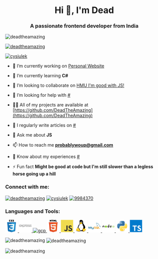 <h1 align="center">Hi 👋, I'm Dead</h1>
<h3 align="center">A passionate frontend developer from India</h3>

<p align="left"> <img src="https://komarev.com/ghpvc/?username=deadtheamazing&label=Profile%20views&color=0e75b6&style=flat" alt="deadtheamazing" /> </p>

<p align="left"> <a href="https://github.com/ryo-ma/github-profile-trophy"><img src="https://github-profile-trophy.vercel.app/?username=deadtheamazing" alt="deadtheamazing" /></a> </p>

<p align="left"> <a href="https://twitter.com/cysiulek" target="blank"><img src="https://img.shields.io/twitter/follow/cysiulek?logo=twitter&style=for-the-badge" alt="cysiulek" /></a> </p>

- 🔭 I’m currently working on [Personal Website](https://github.com/DeadTheAmazing/personalwebsite)

- 🌱 I’m currently learning **C#**

- 👯 I’m looking to collaborate on [HMU I'm good with JS!](#)

- 🤝 I’m looking for help with [#](#)

- 👨‍💻 All of my projects are available at [https://github.com/DeadTheAmazing](https://github.com/DeadTheAmazing)

- 📝 I regularly write articles on [#](#)

- 💬 Ask me about **JS**

- 📫 How to reach me **probablywoup@gmail.com**

- 📄 Know about my experiences [#](#)

- ⚡ Fun fact **Might be good at code but I'm still slower than a legless horse going up a hill**

<h3 align="left">Connect with me:</h3>
<p align="left">
<a href="https://codepen.io/deadtheamazing" target="blank"><img align="center" src="https://raw.githubusercontent.com/rahuldkjain/github-profile-readme-generator/master/src/images/icons/Social/codepen.svg" alt="deadtheamazing" height="30" width="40" /></a>
<a href="https://twitter.com/cysiulek" target="blank"><img align="center" src="https://raw.githubusercontent.com/rahuldkjain/github-profile-readme-generator/master/src/images/icons/Social/twitter.svg" alt="cysiulek" height="30" width="40" /></a>
<a href="https://stackoverflow.com/users/9984370" target="blank"><img align="center" src="https://raw.githubusercontent.com/rahuldkjain/github-profile-readme-generator/master/src/images/icons/Social/stack-overflow.svg" alt="9984370" height="30" width="40" /></a>
</p>

<h3 align="left">Languages and Tools:</h3>
<p align="left"> <a href="https://www.w3schools.com/css/" target="_blank"> <img src="https://raw.githubusercontent.com/devicons/devicon/master/icons/css3/css3-original-wordmark.svg" alt="css3" width="40" height="40"/> </a> <a href="https://expressjs.com" target="_blank"> <img src="https://raw.githubusercontent.com/devicons/devicon/master/icons/express/express-original-wordmark.svg" alt="express" width="40" height="40"/> </a> <a href="https://cloud.google.com" target="_blank"> <img src="https://www.vectorlogo.zone/logos/google_cloud/google_cloud-icon.svg" alt="gcp" width="40" height="40"/> </a> <a href="https://www.w3.org/html/" target="_blank"> <img src="https://raw.githubusercontent.com/devicons/devicon/master/icons/html5/html5-original-wordmark.svg" alt="html5" width="40" height="40"/> </a> <a href="https://developer.mozilla.org/en-US/docs/Web/JavaScript" target="_blank"> <img src="https://raw.githubusercontent.com/devicons/devicon/master/icons/javascript/javascript-original.svg" alt="javascript" width="40" height="40"/> </a> <a href="https://www.linux.org/" target="_blank"> <img src="https://raw.githubusercontent.com/devicons/devicon/master/icons/linux/linux-original.svg" alt="linux" width="40" height="40"/> </a> <a href="https://www.mysql.com/" target="_blank"> <img src="https://raw.githubusercontent.com/devicons/devicon/master/icons/mysql/mysql-original-wordmark.svg" alt="mysql" width="40" height="40"/> </a> <a href="https://nodejs.org" target="_blank"> <img src="https://raw.githubusercontent.com/devicons/devicon/master/icons/nodejs/nodejs-original-wordmark.svg" alt="nodejs" width="40" height="40"/> </a> <a href="https://www.python.org" target="_blank"> <img src="https://raw.githubusercontent.com/devicons/devicon/master/icons/python/python-original.svg" alt="python" width="40" height="40"/> </a> <a href="https://www.typescriptlang.org/" target="_blank"> <img src="https://raw.githubusercontent.com/devicons/devicon/master/icons/typescript/typescript-original.svg" alt="typescript" width="40" height="40"/> </a> </p>

<p><img align="left" src="https://github-readme-stats.vercel.app/api/top-langs?username=deadtheamazing&show_icons=true&locale=en&layout=compact" alt="deadtheamazing" /></p>

<p>&nbsp;<img align="center" src="https://github-readme-stats.vercel.app/api?username=deadtheamazing&show_icons=true&locale=en" alt="deadtheamazing" /></p>

<p><img align="center" src="https://github-readme-streak-stats.herokuapp.com/?user=deadtheamazing&" alt="deadtheamazing" /></p>
